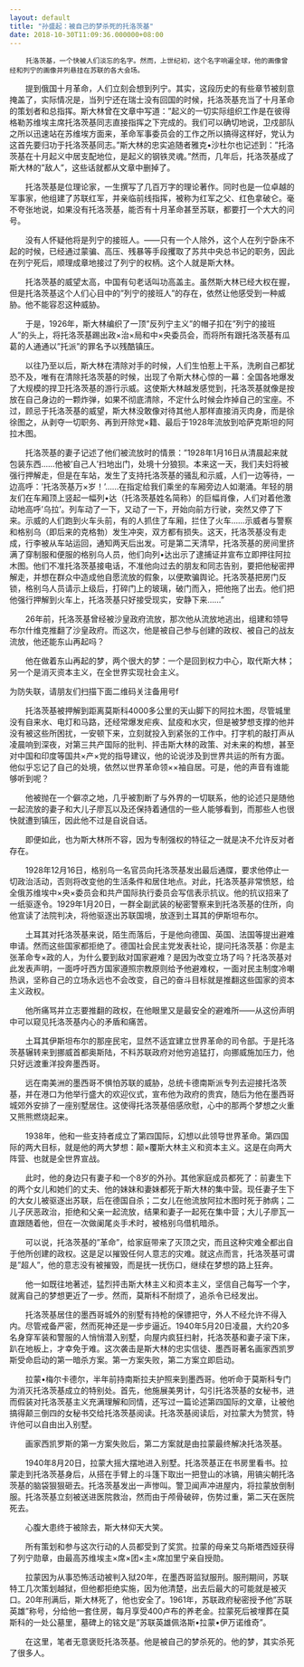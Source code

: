 ```yaml
---
layout: default
title: "孙盛起：被自己的梦杀死的托洛茨基"
date: 2018-10-30T11:09:36.000000+08:00
---
```


        托洛茨基，一个快被人们淡忘的名字。然而，上世纪初，这个名字响遍全球，他的画像曾经和列宁的画像并列悬挂在苏联的各大会场。

　　提到俄国十月革命，人们立刻会想到列宁。其实，这段历史的有些章节被刻意掩盖了，实际情况是，当列宁还在瑞士没有回国的时候，托洛茨基充当了十月革命的策划者和总指挥。斯大林曾在文章中写道：”起义的一切实际组织工作是在彼得格勒苏维埃主席托洛茨基同志直接指挥之下完成的。我们可以确切地说，卫戍部队之所以迅速站在苏维埃方面来，革命军事委员会的工作之所以搞得这样好，党认为这首先要归功于托洛茨基同志。”斯大林的忠实追随者雅克•沙杜尔也记述到：”托洛茨基在十月起义中居支配地位，是起义的钢铁灵魂。”然而，几年后，托洛茨基成了斯大林的”敌人”，这些话就都从文章中删掉了。

　　托洛茨基是位理论家，一生撰写了几百万字的理论著作。同时也是一位卓越的军事家，他组建了苏联红军，并亲临前线指挥，被称为红军之父、红色拿破仑。毫不夸张地说，如果没有托洛茨基，能否有十月革命甚至苏联，都要打一个大大的问号。

　　没有人怀疑他将是列宁的接班人。——只有一个人除外，这个人在列宁卧床不起的时候，已经通过蒙骗、高压、残暴等手段攫取了苏共中央总书记的职务，因此在列宁死后，顺理成章地接过了列宁的权柄。这个人就是斯大林。

　　托洛茨基的威望太高，中国有句老话叫功高盖主。虽然斯大林已经大权在握，但是托洛茨基这个人们心目中的”列宁的接班人”的存在，依然让他感受到一种威胁。他不能容忍这种威胁。

　　于是，1926年，斯大林编织了一顶”反列宁主义”的帽子扣在”列宁的接班人”的头上，将托洛茨基踢出政×治×局和中×央委员会，而将所有跟托洛茨基有瓜葛的人通通以”托派”的罪名予以残酷镇压。

　　以往乃至以后，斯大林在清除对手的时候，人们生怕惹上干系，洗刷自己都犹恐不及，唯有在清除托洛茨基的时候，出现了令斯大林心惊的一幕：全国各地爆发了大规模的捍卫托洛茨基的游行示威。这使斯大林越发感觉到，托洛茨基就像是按放在自己身边的一颗炸弹，如果不彻底清除，不定什么时候会炸掉自己的宝座。不过，顾忌于托洛茨基的威望，斯大林没敢像对待其他人那样直接消灭肉身，而是徐徐图之，从剥夺一切职务、再到开除党×籍、最后于1928年流放到哈萨克斯坦的阿拉木图。

　　托洛茨基的妻子记述了他们被流放时的情景：”1928年1月16日从清晨起来就包装东西……他被’自己人’扫地出门，处境十分狼狈。本来这一天，我们夫妇将被强行押解走，但是在车站，发生了支持托洛茨基的骚乱和示威，人们一边等待，一边高呼：’托洛茨基万×岁！’……在指定给我们乘坐的车厢旁边人如潮涌。年轻的朋友们在车厢顶上竖起一幅列•达（托洛茨基姓名简称）的巨幅肖像，人们对着他激动地高呼’乌拉’。列车动了一下，又动了一下，开始向前方行驶，突然又停了下来。示威的人们跑到火车头前，有的人抓住了车厢，拦住了火车……示威者与警察和格别乌（即后来的克格勃）发生冲突，双方都有损失。这天，托洛茨基没有走成，行李被从车站运回，通知两天后出发。可是第二天清早，托洛茨基的房间里挤满了穿制服和便服的格别乌人员，他们向列•达出示了逮捕证并宣布立即押往阿拉木图。他们不准托洛茨基接电话，不准他向过去的朋友和同志告别，要把他秘密押解走，并想在群众中造成他自愿流放的假象，以便欺骗舆论。托洛茨基把房门反锁，格别乌人员请示上级后，打碎门上的玻璃，破门而入，把他拖了出去。他们把他强行押解到火车上，托洛茨基只好接受现实，安静下来……”

　　26年前，托洛茨基曾经被沙皇政府流放，那次他从流放地逃出，组建和领导布尔什维克推翻了沙皇政府。而这次，他是被自己参与创建的政权、被自己的战友流放，他还能东山再起吗？

　　他在做着东山再起的梦，两个很大的梦：一个是回到权力中心，取代斯大林；另一个是消灭资本主义，在全世界实现社会主义。

为防失联，请朋友们扫描下面二维码关注备用号f

　　托洛茨基被押解到距离莫斯科4000多公里的天山脚下的阿拉木图，尽管城里没有自来水、电灯和马路，还经常爆发疟疾、鼠疫和水灾，但是被梦想支撑的他并没有被这些所困扰，一安顿下来，立刻就投入到紧张的工作中。打字机的敲打声从凌晨响到深夜，对第三共产国际的批判、抨击斯大林的政策、对未来的构想，甚至对中国和印度等国共×产×党的指导建议，他的论说涉及到世界共运的所有方面。他似乎忘记了自己的处境，依然以世界革命领××袖自居。可是，他的声音有谁能够听到呢？

　　他被抛在一个僻凉之地，几乎被割断了与外界的一切联系，他的论述只是随他一起流放的妻子和大儿子廖瓦以及还保持着通信的一些人能够看到，而那些人也很快就遭到镇压，因此他不过是自说自话。

　　即便如此，也为斯大林所不容，因为专制强权的特征之一就是决不允许反对者存在。

　　1928年12月16日，格别乌一名官员向托洛茨基发出最后通牒，要求他停止一切政治活动，否则将改变他的生活条件和居住地点。对此，托洛茨基非常愤怒，给全俄苏维埃中×央×委员会和共产国际执行委员会写信表示抗议。他的抗议招来了一纸驱逐令。1929年1月20日，一群全副武装的秘密警察来到托洛茨基的住所，向他宣读了法院判决，将他驱逐出苏联国境，放逐到土耳其的伊斯坦布尔。

　　土耳其对托洛茨基来说，陌生而落后，于是他向德国、英国、法国等提出避难申请。然而这些国家都拒绝了。德国社会民主党发表社论，提问托洛茨基：你是主张革命专×政的人，为什么要到敌对国家避难？是因为改变立场了吗？托洛茨基对此发表声明，一面呼吁西方国家遵照宗教原则给予他避难权，一面对民主制度冷嘲热讽，坚称自己的立场永远也不会改变，自己的奋斗目标就是推翻这些国家的资本主义政权。

　　他所痛骂并立志要推翻的政权，在他眼里又是最安全的避难所——从这份声明中可以窥见托洛茨基内心的矛盾和痛苦。

　　土耳其伊斯坦布尔的那座民宅，显然不适宜建立世界革命的司令部。于是托洛茨基辗转来到挪威首都奥斯陆，不料苏联政府对他穷追猛打，向挪威施加压力，他只好远渡重洋投奔墨西哥。

　　远在南美洲的墨西哥不惧怕苏联的威胁，总统卡德南斯派专列去迎接托洛茨基，并在港口为他举行盛大的欢迎仪式，宣布他为政府的贵宾，随后为他在墨西哥城郊外安排了一座别墅居住。这使得托洛茨基倍感欣慰，心中的那两个梦想之火重又熊熊燃烧起来。

　　1938年，他和一些支持者成立了第四国际，幻想以此领导世界革命。第四国际的两大目标，就是他的两大梦想：颠×覆斯大林主义和资本主义。这是在向两大阵营、也就是全世界宣战。

　　此时，他的身边只有妻子和一个8岁的外孙。其他家庭成员都死了：前妻生下的两个女儿和她们的丈夫、他的妹妹和妻妹都死于斯大林的集中营。现任妻子生下的大女儿被驱逐出苏联，后在德国自杀；二女儿在他流放阿拉木图时死于肺病；二儿子厌恶政治，拒绝和父亲一起流放，结果和妻子一起死在集中营；大儿子廖瓦一直跟随着他，但在一次做阑尾炎手术时，被格别乌借机暗杀。

　　可以说，托洛茨基的”革命”，给家庭带来了灭顶之灾，而且这种灾难全都出自于他所创建的政权。这是足以摧毁任何人意志的灾难。就这点而言，托洛茨基可谓是”超人”，他的意志没有被摧毁，而是抚一抚伤口，继续在梦想的路上狂奔。

　　他一如既往地著述，猛烈抨击斯大林主义和资本主义，坚信自己每写一个字，就离自己的梦想更近了一步。然而，莫斯科不耐烦了，追杀令已经发出。

　　托洛茨基居住的墨西哥城外的别墅有持枪的保镖把守，外人不经允许不得入内。尽管戒备严密，然而死神还是一步步逼近。1940年5月20日凌晨，大约20多名身穿军装和警服的人悄悄潜入别墅，向屋内疯狂扫射，托洛茨基和妻子滚下床，趴在地板上，才幸免于难。这次袭击是斯大林的忠实信徒、墨西哥著名画家西凯罗斯受命启动的第一暗杀方案。第一方案失败，第二方案立即启动。

　　拉蒙•梅尔卡德尔，半年前持南斯拉夫护照来到墨西哥。他听命于莫斯科专门为消灭托洛茨基成立的特别处。首先，他施展美男计，勾引托洛茨基的女秘书，进而假装对托洛茨基主义充满理解和同情，还写过一篇论述第四国际的文章，让被他搞得颠三倒四的女秘书交给托洛茨基阅读。托洛茨基阅读后，对拉蒙大为赞赏，特许他可以自由出入别墅。

　　画家西凯罗斯的第一方案失败后，第二方案就是由拉蒙最终解决托洛茨基。

　　1940年8月20日，拉蒙大摇大摆地进入别墅。托洛茨基正在书房里看书。拉蒙走到托洛茨基身后，从搭在手臂上的斗篷下取出一把登山的冰镐，用镐尖朝托洛茨基的脑袋狠狠砸去。托洛茨基发出一声惨叫。警卫闻声冲进屋内，将拉蒙放倒制服。托洛茨基立刻被送进医院救治，然而由于颅骨破碎，伤势过重，第二天在医院死去。

　　心腹大患终于被除去，斯大林仰天大笑。

　　所有策划和参与这次行动的人员都受到了奖赏。拉蒙的母亲艾乌斯塔西娅获得了列宁勋章，由最高苏维埃主×席×团×主×席加里宁亲自授勋。

　　拉蒙因为从事恐怖活动被判入狱20年，在墨西哥监狱服刑。服刑期间，苏联特工几次策划越狱，但他都拒绝实施，因为他清楚，出去后最大的可能就是被灭口。20年刑满后，斯大林死了，他也安全了。1961年，苏联政府秘密授予他”苏联英雄”称号，分给他一套住房，每月享受400卢布的养老金。拉蒙死后被埋葬在莫斯科的一处公墓里，墓碑上的铭文是”苏联英雄佩洛斯•拉蒙•伊万诺维奇”。

　　在这里，笔者无意褒贬托洛茨基。他是被自己的梦杀死的。他的梦，其实杀死了很多人。

